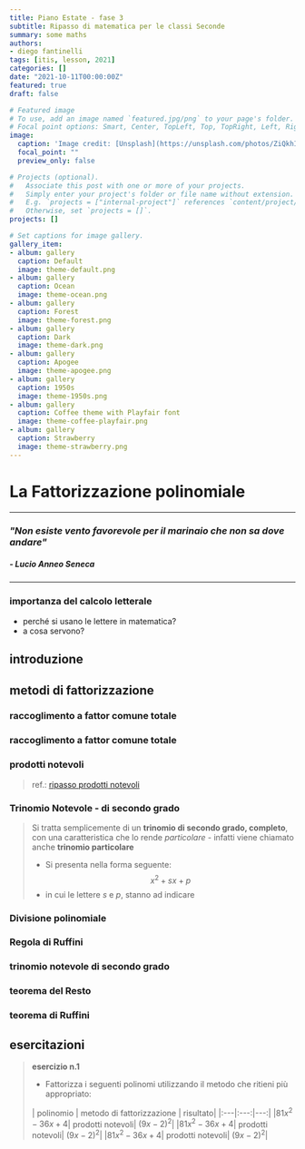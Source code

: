 ```yaml
---
title: Piano Estate - fase 3
subtitle: Ripasso di matematica per le classi Seconde
summary: some maths
authors:
- diego fantinelli
tags: [itis, lesson, 2021]
categories: []
date: "2021-10-11T00:00:00Z"
featured: true
draft: false

# Featured image
# To use, add an image named `featured.jpg/png` to your page's folder.
# Focal point options: Smart, Center, TopLeft, Top, TopRight, Left, Right, BottomLeft, Bottom, BottomRight
image:
  caption: 'Image credit: [Unsplash](https://unsplash.com/photos/ZiQkhI7417A)'
  focal_point: ""
  preview_only: false

# Projects (optional).
#   Associate this post with one or more of your projects.
#   Simply enter your project's folder or file name without extension.
#   E.g. `projects = ["internal-project"]` references `content/project/deep-learning/index.md`.
#   Otherwise, set `projects = []`.
projects: []

# Set captions for image gallery.
gallery_item:
- album: gallery
  caption: Default
  image: theme-default.png
- album: gallery
  caption: Ocean
  image: theme-ocean.png
- album: gallery
  caption: Forest
  image: theme-forest.png
- album: gallery
  caption: Dark
  image: theme-dark.png
- album: gallery
  caption: Apogee
  image: theme-apogee.png
- album: gallery
  caption: 1950s
  image: theme-1950s.png
- album: gallery
  caption: Coffee theme with Playfair font
  image: theme-coffee-playfair.png
- album: gallery
  caption: Strawberry
  image: theme-strawberry.png
---
```


# La Fattorizzazione polinomiale

---

### *"Non esiste vento favorevole per il marinaio che non sa dove andare"*

##### - Lucio Anneo Seneca

---

### importanza del calcolo letterale

- perché si usano le lettere in matematica?
- a cosa servono?

## introduzione

## metodi di fattorizzazione

### raccoglimento a fattor comune totale

### raccoglimento a fattor comune totale

### prodotti notevoli

> ref.: [ripasso prodotti notevoli](prodotti_notevoli.pdf)

### Trinomio Notevole - di secondo grado

> Si tratta semplicemente di un **trinomio di secondo grado, completo**, con una caratteristica che lo rende *particolare* - infatti viene chiamato anche **trinomio particolare** 
>
> - Si presenta nella forma seguente:
> $$x^2 + sx+p$$
> - in cui le lettere $s$ e $p$, stanno ad indicare  

### Divisione polinomiale

### Regola di Ruffini

### trinomio notevole di secondo grado

### teorema del Resto

### teorema di Ruffini

## esercitazioni

>**esercizio n.1**
>
>- Fattorizza i seguenti polinomi utilizzando il metodo che ritieni più appropriato:
>
>| polinomio | metodo di fattorizzazione | risultato|
|:---|:---:|---:|
|$81x^2 -36x + 4$| prodotti notevoli| $(9x-2)^2$|
|$81x^2 -36x + 4$| prodotti notevoli| $(9x-2)^2$|
|$81x^2 -36x + 4$| prodotti notevoli| $(9x-2)^2$|
